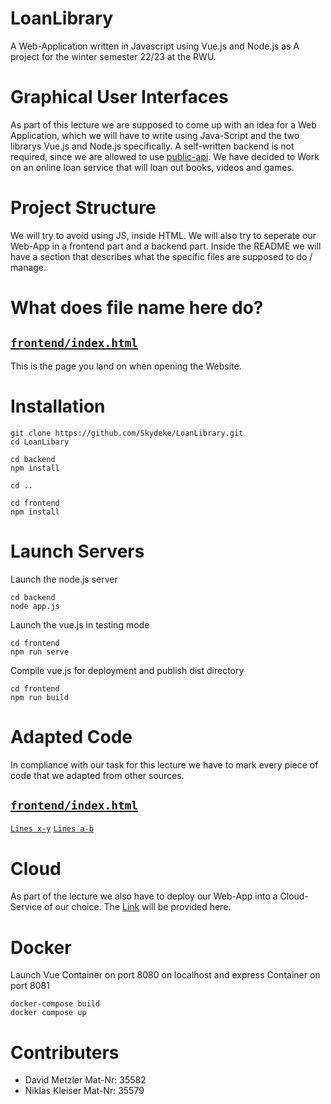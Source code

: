 # LoanLibrary
A Web-Application written in Javascript using Vue.js and Node.js as A project for the winter semester 22/23 at the RWU.

Graphical User Interfaces
=========================
As part of this lecture we are supposed to come up with an idea for a Web Application, which we will have to write using Java-Script and the two librarys Vue.js and Node.js specifically. A self-written backend is not required, since we are allowed to use [public-api](https://github.com/public-apis/public-apis). We have decided to Work on an online loan service that will loan out books, videos and games.

Project Structure
=================
We will try to avoid using JS, inside HTML. We will also try to seperate our Web-App in a frontend part and a backend part.
Inside the README we will have a section that describes what the specific files are supposed to do / manage.

What does file name here do?
==============================

[`frontend/index.html`](frontend/index.html)
-----------------------
This is the page you land on when opening the Website.

Installation
============
```
git clone https://github.com/Skydeke/LoanLibrary.git
cd LoanLibary

cd backend
npm install

cd ..

cd frontend
npm install
```

Launch Servers
==============
Launch the node.js server

```
cd backend
node app.js
```

Launch the vue.js in testing mode

```
cd frontend
npm run serve
```
Compile vue.js for deployment and publish dist directory

```
cd frontend
npm run build
```

Adapted Code
============
In compliance with our task for this lecture we have to mark every piece of code that we adapted from other sources.

[`frontend/index.html`](frontend/index.html)
-----------------------
[`Lines x-y`](https://stackoverflow.com/)
[`Lines a-b`](https://stackoverflow.com/)


Cloud
=====
As part of the lecture we also have to deploy our Web-App into a Cloud-Service of our choice.
The [Link](www.google.com) will be provided here.

Docker
======
Launch Vue Container on port 8080 on localhost and express Container on port 8081

```
docker-compose build
docker compose up
```


Contributers
============

- David Metzler Mat-Nr: 35582
- Niklas Kleiser Mat-Nr: 35579


